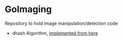 # GoImaging
Repository to hold image manipulation/detection code

* dhash Algorithm, [implemented from here](http://archive.is/NFLVW)
